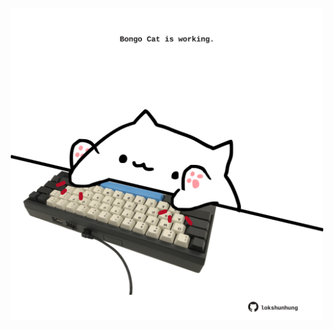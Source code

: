 <!-- built at 26/02/2023, 15:00:49 UTC -->
<p align="center">
  <img width="500" height="500" src="./ReadmeImage.svg">
</p>
